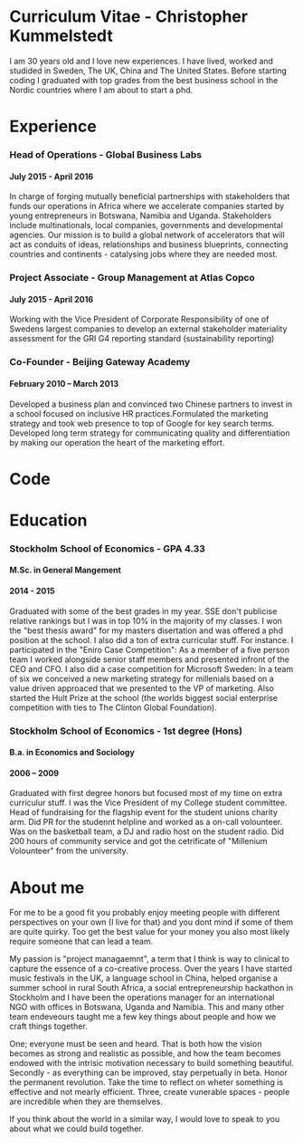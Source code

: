 <h1>Curriculum Vitae - Christopher Kummelstedt</h1>

<P>I am 30 years old and I love new experiences. I have lived, worked and studided in Sweden, The UK, China and The United States. Before starting coding I graduated with top grades from the best business school in the Nordic countries where I am about to start a phd.</P>

<h1>Experience</h1>
<h3>Head of Operations - Global Business Labs</h3>
<h4>July 2015 - April 2016</h4>
<p>In charge of forging mutually beneficial partnerships with stakeholders that funds our operations in Africa where we accelerate companies started by young entrepreneurs in Botswana, Namibia and Uganda. Stakeholders include multinationals, local companies, governments and developmental agencies. Our mission is to build a global network of accelerators that will act as conduits of ideas, relationships and business blueprints, connecting countries and continents - catalysing jobs where they are needed most.</p>

<h3>Project Associate - Group Management at Atlas Copco</h3>
<h4>July 2015 - April 2016</h4>
<p>Working with the Vice President of Corporate Responsibility of one of Swedens largest companies to develop an external stakeholder materiality assessment for the GRI G4 reporting standard (sustainability reporting)</p>

<h3>Co-Founder - Beijing Gateway Academy</h3>
<h4>February 2010 – March 2013</h4>
<p>Developed a business plan and convinced two Chinese partners to invest in a school focused on inclusive HR practices.Formulated the marketing strategy and took web presence to top of Google for key search terms. Developed long term strategy for communicating quality and differentiation by making our operation the heart of the marketing effort.</p>

<h1>Code</h1>

<h1>Education</h1>

<h3>Stockholm School of Economics - GPA 4.33</h3>
<h4>M.Sc. in General Mangement</h4>
<h4>2014 - 2015</h4>
<p>Graduated with some of the best grades in my year. SSE don't publicise relative rankings but I was in top 10% in the majority of my classes. I won the "best thesis award" for my masters disertation and was offered a phd position at the school. I also did a ton of extra curricular stuff. For instance. I participated in the "Eniro Case Competition": As a member of a five person team I worked alongside senior staff members and presented infront of the CEO and CFO. I also did a case competition for Microsoft Sweden: In a team of six we conceived a new marketing strategy for millenials based on a value driven approaced that we presented to the VP of marketing. Also started the Hult Prize at the school (the worlds biggest social enterprise competition with ties to The Clinton Global Foundation).</p>

<h3>Stockholm School of Economics - 1st degree (Hons)</h3>
<h4>B.a. in Economics and Sociology</h4>
<h4>2006 – 2009</h4>
<p>Graduated with first degree honors but focused most of my time on extra curriculur stuff. I was the Vice President of my College student committee. Head of fundraising for the flagship event for the student unions charity arm. Did PR for the studennt helpline and worked as a on-call volounteer. Was on the basketball team, a DJ and radio host on the student radio. Did 200 hours of community service and got the cetrificate of "Millenium Volounteer" from the university.</p>

<h1>About me</h1>

<P>For me to be a good fit you probably enjoy meeting people with different perspectives on your own (I live for that) and you dont mind if some of them are quite quirky. Too get the best value for your money you also most likely require someone that can lead a team.</P>

<P>My passion is "project managaemnt", a term that I think is way to clinical to capture the essence of a co-creative process. Over the years I have started music festivals in the UK, a language school in China, helped organise a summer school in rural South Africa, a social entrepreneurship hackathon in Stockholm and I have been the operations manager for an international NGO with offices in Botswana, Uganda and Namibia. This and many other team endeveours taught me a few key things about people and how we craft things together. </P>

<P>One; everyone must be seen and heard. That is both how the vision becomes as strong and realistic as possible, and how the team becomes endowed with the intrisic motivation necessary to build something beautiful. Secondly - as everything can be improved, stay perpetually in beta. Honor the permanent revolution. Take the time to reflect on wheter something is effective and not mearly efficient. Three, create vunerable spaces - people are incredible when they are themselves.</P>

<P>If you think about the world in a similar way, I would love to speak to you about what we could build together.</P>



